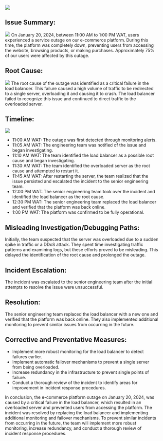 ![](https://t3.ftcdn.net/jpg/04/92/09/72/240_F_492097246_yagE8x9Uk8M9IekPy7GBuE0x1Uoa7esD.jpg)
## Issue Summary:
![](https://www.cienotes.com/wp-content/uploads/2019/07/summaryblackboard.jpg)
On January 20, 2024, between 11:00 AM to 1:00 PM WAT, users experienced a service outage on our e-commerce platform. During this time, the platform was completely down, preventing users from accessing the website, browsing products, or making purchases. Approximately 75% of our users were affected by this outage.

## Root Cause:
![](https://blog.systemsengineering.com/hs-fs/hubfs/blog-files/Root%20Cause.jpg?width=600&name=Root%20Cause.jpg)
The root cause of the outage was identified as a critical failure in the load balancer. This failure caused a high volume of traffic to be redirected to a single server, overloading it and causing it to crash. The load balancer failed to recognize this issue and continued to direct traffic to the overloaded server.

## Timeline:
![](https://www.ncbar.org/wp-content/uploads/2022/02/Timeline-Visual-300x145.png)
- 11:00 AM WAT: The outage was first detected through monitoring alerts.
- 11:05 AM WAT: The engineering team was notified of the issue and began investigating.
- 11:10 AM WAT: The team identified the load balancer as a possible root cause and began investigating.
- 11:30 AM WAT: The team identified the overloaded server as the root cause and attempted to restart it.
- 11:45 AM WAT: After restarting the server, the team realized that the issue persisted and escalated the incident to the senior engineering team.
- 12:00 PM WAT: The senior engineering team took over the incident and identified the load balancer as the root cause.
- 12:30 PM WAT: The senior engineering team replaced the load balancer and verified that the platform was back online.
- 1:00 PM WAT: The platform was confirmed to be fully operational.

## Misleading Investigation/Debugging Paths:
Initially, the team suspected that the server was overloaded due to a sudden spike in traffic or a DDoS attack. They spent time investigating traffic patterns and examining logs, but these efforts proved to be misleading. This delayed the identification of the root cause and prolonged the outage.

## Incident Escalation:
The incident was escalated to the senior engineering team after the initial attempts to resolve the issue were unsuccessful.

## Resolution:
The senior engineering team replaced the load balancer with a new one and verified that the platform was back online. They also implemented additional monitoring to prevent similar issues from occurring in the future.

## Corrective and Preventative Measures:
- Implement more robust monitoring for the load balancer to detect failures earlier.
- Implement automatic failover mechanisms to prevent a single server from being overloaded.
- Increase redundancy in the infrastructure to prevent single points of failure.
- Conduct a thorough review of the incident to identify areas for improvement in incident response procedures.

In conclusion, the e-commerce platform outage on January 20, 2024, was caused by a critical failure in the load balancer, which resulted in an overloaded server and prevented users from accessing the platform. The incident was resolved by replacing the load balancer and implementing additional monitoring and failover mechanisms. To prevent similar incidents from occurring in the future, the team will implement more robust monitoring, increase redundancy, and conduct a thorough review of incident response procedures.
